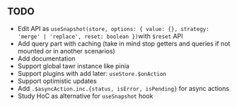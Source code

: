 ## TODO

- Edit API as `useSnapshot(store, options: { value: {}, strategy: 'merge' | 'replace', reset: boolean })`with `$reset` API
- Add query part with caching (take in mind stop getters and queries if not mounted or in another scenarios)
- Add documentation
- Support global tawr instance like pinia
- Support plugins with add later: `useStore.$onAction`
- Support optimistic updates
- Add `.$asyncAction.inc.{status, isError, isPending}` for async actions
- Study HoC as alternative for `useSnapshot` hook